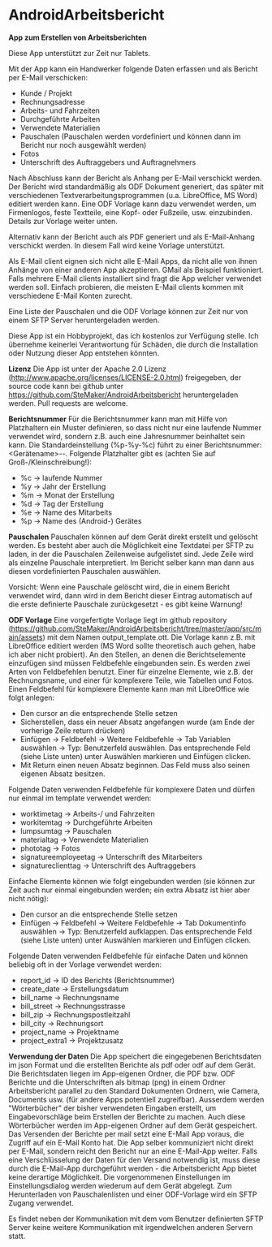 # AndroidArbeitsbericht
**App zum Erstellen von Arbeitsberichten**

Diese App unterstützt zur Zeit nur Tablets.

Mit der App kann ein Handwerker folgende Daten erfassen und als Bericht per E-Mail verschicken:
 - Kunde / Projekt
 - Rechnungsadresse
 - Arbeits- und Fahrzeiten
 - Durchgeführte Arbeiten
 - Verwendete Materialien
 - Pauschalen (Pauschalen werden vordefiniert und können dann im Bericht nur noch ausgewählt werden)
 - Fotos
 - Unterschrift des Auftraggebers und Auftragnehmers

Nach Abschluss kann der Bericht als Anhang per E-Mail verschickt werden. Der Bericht wird standardmäßig als ODF Dokument generiert, das später mit verschiedenen 
Textverarbeitungsprogrammen (u.a. LibreOffice, MS Word) editiert werden kann. Eine ODF Vorlage kann dazu verwendet werden, um Firmenlogos, feste Textteile, 
eine Kopf- oder Fußzeile, usw. einzubinden. Details zur Vorlage weiter unten.

Alternativ kann der Bericht auch als PDF generiert und als E-Mail-Anhang verschickt werden. In diesem Fall wird keine Vorlage unterstützt.

Als E-Mail client eignen sich nicht alle E-Mail Apps, da nicht alle von ihnen Anhänge von einer anderen App akzeptieren. GMail als Beispiel funktioniert. 
Falls mehrere E-Mail clients installiert sind fragt die App welcher verwendet werden soll. Einfach probieren, die meisten E-Mail clients kommen mit verschiedene
E-Mail Konten zurecht.

Eine Liste der Pauschalen und die ODF Vorlage können zur Zeit nur von einem SFTP Server heruntergeladen werden.

Diese App ist ein Hobbyprojekt, das ich kostenlos zur Verfügung stelle. Ich übernehme keinerlei Verantwortung für Schäden, die durch die Installation oder 
Nutzung dieser App entstehen könnten.

**Lizenz**
Die App ist unter der Apache 2.0 Lizenz (http://www.apache.org/licenses/LICENSE-2.0.html) freigegeben, der source code kann bei github unter 
https://github.com/SteMaker/AndroidArbeitsbericht heruntergeladen werden. Pull requests are welcome.

**Berichtsnummer**
Für die Berichtsnummer kann man mit Hilfe von Platzhaltern ein Muster definieren, so dass nicht nur eine laufende Nummer verwendet wird, sondern z.B. auch eine
Jahresnummer beinhaltet sein kann. Die Standardeinstellung (%p-%y-%c) führt zu einer Berichtsnummer: <Gerätename>-<Jahr der Erstellung>-<laufende Nummer>. 
Folgende Platzhalter gibt es (achten Sie auf Groß-/Kleinschreibung!):
  - %c -> laufende Nummer
  - %y -> Jahr der Erstellung
  - %m -> Monat der Erstellung
  - %d -> Tag der Erstellung
  - %e -> Name des Mitarbeits
  - %p -> Name des (Android-) Gerätes

**Pauschalen**
Pauschalen können auf dem Gerät direkt erstellt und gelöscht werden. Es besteht aber auch die Möglichkeit eine Textdatei per SFTP zu laden, in der die 
Pauschalen Zeilenweise aufgelistet sind. Jede Zeile wird als einzelne Pauschale interpretiert. Im Bericht selber kann man dann aus diesen vordefinierten
Pauschalen auswählen.

Vorsicht: Wenn eine Pauschale gelöscht wird, die in einem Bericht verwendet wird, dann wird in dem Bericht dieser Eintrag automatisch auf die erste definierte 
Pauschale zurückgesetzt - es gibt keine Warnung!

**ODF Vorlage**
Eine vorgefertigte Vorlage liegt im github repository (https://github.com/SteMaker/AndroidArbeitsbericht/tree/master/app/src/main/assets) mit dem Namen 
output_template.ott. Die Vorlage kann z.B. mit LibreOffice editiert werden (MS Word sollte theoretisch auch gehen, habe ich aber nicht probiert). An den 
Stellen, an denen die Berichtselemente einzufügen sind müssen Feldbefehle eingebunden sein. Es werden zwei Arten von Feldbefehlen benutzt. Einer für einzelne 
Elemente, wie z.B. der Rechnungsname, und einer für komplexere Teile, wie Tabellen und Fotos. Einen Feldbefehl für komplexere Elemente kann man mit LibreOffice wie folgt 
anlegen:
  - Den cursor an die entsprechende Stelle setzen
  - Sicherstellen, dass ein neuer Absatz angefangen wurde (am Ende der vorherige Zeile return drücken)
  - Einfügen -> Feldbefehl -> Weitere Feldbefehle -> Tab Variablen auswählen -> Typ: Benutzerfeld auswählen. Das entsprechende Feld (siehe Liste unten) unter 
  Auswählen markieren und Einfügen clicken.
  - Mit Return einen neuen Absatz beginnen. Das Feld muss also seinen eigenen Absatz besitzen.

Folgende Daten verwenden Feldbefehle für komplexere Daten und dürfen nur einmal im template verwendet werden:
  - worktimetag -> Arbeits-/ und Fahrzeiten 
  - workitemtag -> Durchgeführte Arbeiten
  - lumpsumtag -> Pauschalen
  - materialtag -> Verwendete Materialien
  - phototag -> Fotos
  - signatureemployeetag -> Unterschrift des Mitarbeiters
  - signatureclienttag -> Unterschrift des Auftraggebers

Einfache Elemente können wie folgt eingebunden werden (sie können zur Zeit auch nur einmal eingebunden werden; ein extra Absatz ist hier aber nicht nötig):
  - Den cursor an die entsprechende Stelle setzen
  - Einfügen -> Feldbefehl -> Weitere Feldbefehle -> Tab Dokumentinfo auswählen -> Typ: Benutzerfeld aufklappen. Das entsprechende Feld (siehe Liste unten) unter Auswählen markieren und Einfügen clicken.

Folgende Daten verwenden Feldbefehle für einfache Daten und können beliebig oft in der Vorlage verwendet werden:
  - report_id -> ID des Berichts (Berichtsnummer)
  - create_date -> Erstellungsdatum
  - bill_name -> Rechnungsname
  - bill_street -> Rechnungsstrasse
  - bill_zip -> Rechnungspostleitzahl
  - bill_city -> Rechnungsort
  - project_name -> Projektname
  - project_extra1 -> Projektzusatz

**Verwendung der Daten**
Die App speichert die eingegebenen Berichtsdaten im json Format und die erstellten Berichte als pdf oder odf auf dem Gerät. Die Berichtsdaten liegen im App-eigenen Ordner, die PDF bzw. ODF Berichte und die Unterschriften als bitmap (png) in einem Ordner Arbeitsbericht parallel zu den Standard Dokumenten Ordnern, wie Camera, Documents usw. (für andere Apps potentiell zugreifbar). Ausserdem werden "Wörterbücher" der bisher verwendeten Eingaben erstellt, um Eingabevorschläge beim Erstellen der Berichte zu machen. Auch diese Wörterbücher werden im App-eigenen Ordner auf dem Gerät gespeichert. Das Versenden der Berichte per mail setzt eine E-Mail App voraus, die Zugriff auf ein E-Mail Konto hat. Die App selber kommuniziert nicht direkt per E-Mail, sondern reicht den Bericht nur an eine E-Mail-App weiter. Falls eine Verschlüsselung der Daten für den Versand notwendig ist, muss diese durch die E-Mail-App durchgeführt werden - die Arbeitsbericht App bietet keine derartige Möglichkeit. Die vorgenommenen Einstellungen im Einstellungsdialog werden wiederum auf dem Gerät abgelegt. Zum Herunterladen von Pauschalenlisten und einer ODF-Vorlage wird ein SFTP Zugang verwendet.

Es findet neben der Kommunikation mit dem vom Benutzer definierten SFTP Server keine weitere Kommunikation mit irgendwelchen anderen Servern statt.
